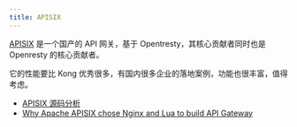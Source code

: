 ```yaml
---
title: APISIX
---
```



[APISIX](https://apisix.apache.org/) 是一个国产的 API 网关，基于 Opentresty，其核心贡献者同时也是 Openresty 的核心贡献者。

它的性能要比 Kong 优秀很多，有国内很多企业的落地案例，功能也很丰富，值得考虑。



- [APISIX 源码分析](https://shoujo.ink/2021/09/apisix-%E6%BA%90%E7%A0%81%E5%88%86%E6%9E%90/)
- [Why Apache APISIX chose Nginx and Lua to build API Gateway](https://medium.com/@ApacheAPISIX/why-apache-apisix-chose-nginx-and-lua-to-build-api-gateway-3d4f81e3e1f1)

